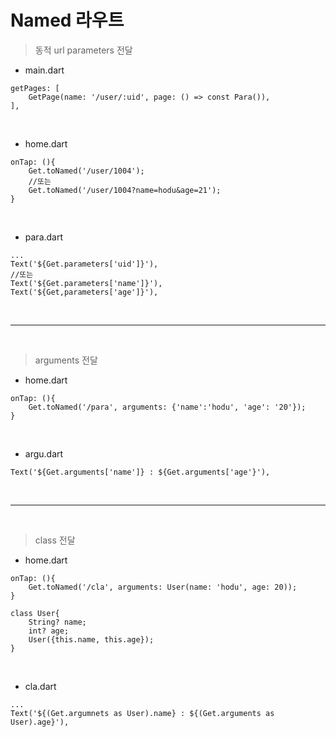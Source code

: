 # Named 라우트
> 동적 url parameters 전달
- main.dart
```
getPages: [
    GetPage(name: '/user/:uid', page: () => const Para()),
],
```
<br>

- home.dart
```
onTap: (){
    Get.toNamed('/user/1004');
    //또는
    Get.toNamed('/user/1004?name=hodu&age=21');
}
```
<br>

- para.dart
```
...
Text('${Get.parameters['uid']}'),
//또는
Text('${Get.parameters['name']}'),
Text('${Get,parameters['age']}'),
```
<br>

---

<br>

> arguments 전달
- home.dart
```
onTap: (){
    Get.toNamed('/para', arguments: {'name':'hodu', 'age': '20'});
}
```
<br>

- argu.dart
```
Text('${Get.arguments['name']} : ${Get.arguments['age'}'),
```
<br>

---

<br>

> class 전달
- home.dart
```
onTap: (){
    Get.toNamed('/cla', arguments: User(name: 'hodu', age: 20));
}

class User{
    String? name;
    int? age;
    User({this.name, this.age});
}
```
<br>


- cla.dart
```
...
Text('${(Get.argumnets as User).name} : ${(Get.arguments as User).age}'),
```